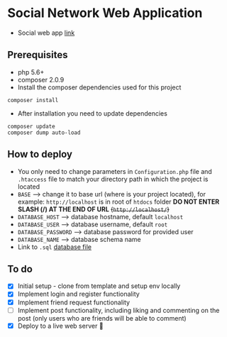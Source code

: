 # Social Network Web Application
* Social web app [link](https://pentestingdomain.xyz)

## Prerequisites
* php 5.6+
* composer 2.0.9
* Install the composer dependencies used for this project
```
composer install
```
* After installation you need to update dependencies
```
composer update
composer dump auto-load
```

## How to deploy
* You only need to change parameters in `Configuration.php` file and `.htaccess` file to match your directory path in which the project is located
* `BASE` --> change it to base url (where is your project located), for example: `http://localhost` is in root of `htdocs` folder __DO NOT ENTER SLASH (/) AT THE END OF URL__ ~~(`http://localhost/`)~~
* `DATABASE_HOST` --> database hostname, default `localhost`
* `DATABASE_USER` --> database username, default `root`
* `DATABASE_PASSWORD` --> database password for provided user
* `DATABASE_NAME` --> database schema name
* Link to `.sql` [database file](https://drive.google.com/file/d/1QanG7XHw62o27_XnJ0BcQlPKbqEABT0C/view?usp=sharing)

## To do
- [x] Initial setup - clone from template and setup env locally
- [x] Implement login and register functionality
- [x] Implement friend request functionality
- [ ] Implement post functionality, including liking and commenting on the post (only users who are friends will be able to comment)
- [x] Deploy to a live web server :tada:
